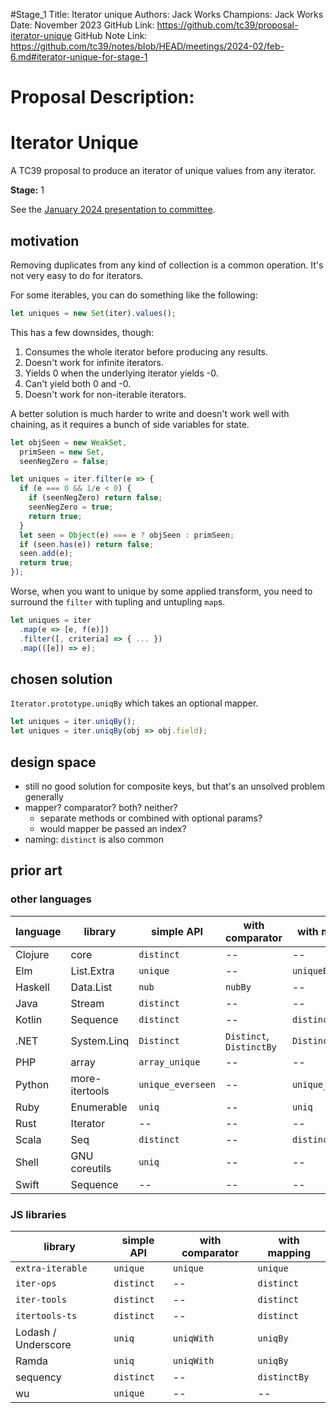 #Stage_1
Title: Iterator unique
Authors: Jack Works
Champions: Jack Works
Date: November 2023
GitHub Link: https://github.com/tc39/proposal-iterator-unique
GitHub Note Link: https://github.com/tc39/notes/blob/HEAD/meetings/2024-02/feb-6.md#iterator-unique-for-stage-1

# Proposal Description:
Iterator Unique
===============

A TC39 proposal to produce an iterator of unique values from any iterator.

**Stage:** 1

See the [January 2024 presentation to committee](https://docs.google.com/presentation/d/1381O5-rNH72MheHOIiTDfzentOn4APPps3R2MYeLzWY/edit).

## motivation

Removing duplicates from any kind of collection is a common operation. It's not very easy to do for iterators.

For some iterables, you can do something like the following:

```js
let uniques = new Set(iter).values();
```

This has a few downsides, though:

1. Consumes the whole iterator before producing any results.
1. Doesn't work for infinite iterators.
1. Yields 0 when the underlying iterator yields -0.
1. Can't yield both 0 and -0.
1. Doesn't work for non-iterable iterators.

A better solution is much harder to write and doesn't work well with chaining, as it requires a bunch of side variables for state.

```js
let objSeen = new WeakSet,
  primSeen = new Set,
  seenNegZero = false;

let uniques = iter.filter(e => {
  if (e === 0 && 1/e < 0) {
    if (seenNegZero) return false;
    seenNegZero = true;
    return true;
  }
  let seen = Object(e) === e ? objSeen : primSeen;
  if (seen.has(e)) return false;
  seen.add(e);
  return true;
});
```

Worse, when you want to unique by some applied transform, you need to surround the `filter` with tupling and untupling `map`s.

```js
let uniques = iter
  .map(e => [e, f(e)])
  .filter([, criteria] => { ... })
  .map(([e]) => e);
```

## chosen solution

`Iterator.prototype.uniqBy` which takes an optional mapper.

```js
let uniques = iter.uniqBy();
let uniques = iter.uniqBy(obj => obj.field);
```

## design space

* still no good solution for composite keys, but that's an unsolved problem generally
* mapper? comparator? both? neither?
  * separate methods or combined with optional params?
  * would mapper be passed an index?
* naming: `distinct` is also common

## prior art

### other languages

| language | library | simple API | with comparator | with mapping |
|----------|---------|------------|-----------------|--------------|
| Clojure | core | `distinct` | -- | -- |
| Elm | List.Extra | `unique` | -- | `uniqueBy` |
| Haskell | Data.List | `nub` | `nubBy` | -- |
| Java | Stream | `distinct` | -- | -- |
| Kotlin | Sequence | `distinct` | -- | `distinctBy` |
| .NET | System.Linq | `Distinct` | `Distinct`, `DistinctBy` | `DistinctBy` | 
| PHP | array | `array_unique` | -- | -- |
| Python | more-itertools | `unique_everseen` | -- | `unique_everseen` |
| Ruby | Enumerable | `uniq` | -- | `uniq` |
| Rust | Iterator | -- | -- | -- |
| Scala | Seq | `distinct` | -- | `distinctBy` |
| Shell | GNU coreutils | `uniq` | -- | -- |
| Swift | Sequence | -- | -- | -- |

### JS libraries

| library | simple API | with comparator | with mapping |
|---------|------------|-----------------|--------------|
| `extra-iterable` | `unique` | `unique` | `unique` |
| `iter-ops` | `distinct` | -- | `distinct` |
| `iter-tools` | `distinct` | -- | `distinct` |
| `itertools-ts` |  `distinct` | -- | `distinct` |
| Lodash / Underscore | `uniq` | `uniqWith` | `uniqBy` |
| Ramda | `uniq` | `uniqWith` | `uniqBy` |
| sequency | `distinct` | -- | `distinctBy` |
| wu | `unique` | -- | -- |
